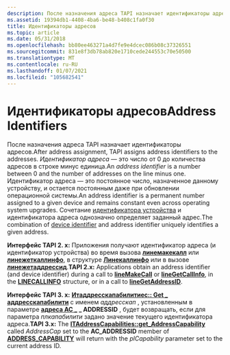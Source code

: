 ```yaml
---
description: После назначения адреса TAPI назначает идентификаторы адресов.
ms.assetid: 19394db1-4408-4ba6-be48-b408c1fa0f30
title: Идентификаторы адресов
ms.topic: article
ms.date: 05/31/2018
ms.openlocfilehash: bb80ee463271a4d7fe9e4dcec086b08c37326551
ms.sourcegitcommit: 831e8f3db78ab820e1710cede244553c70e50500
ms.translationtype: MT
ms.contentlocale: ru-RU
ms.lasthandoff: 01/07/2021
ms.locfileid: "105682541"
---
```

# <a name="address-identifiers"></a><span data-ttu-id="936ea-103">Идентификаторы адресов</span><span class="sxs-lookup"><span data-stu-id="936ea-103">Address Identifiers</span></span>

<span data-ttu-id="936ea-104">После назначения адреса TAPI назначает идентификаторы адресов.</span><span class="sxs-lookup"><span data-stu-id="936ea-104">After address assignment, TAPI assigns address identifiers to the addresses.</span></span> <span data-ttu-id="936ea-105">*Идентификатор адреса* — это число от 0 до количества адресов в строке минус единица.</span><span class="sxs-lookup"><span data-stu-id="936ea-105">An *address identifier* is a number between 0 and the number of addresses on the line minus one.</span></span> <span data-ttu-id="936ea-106">Идентификатор адреса — это постоянное число, назначенное данному устройству, и остается постоянным даже при обновлении операционной системы.</span><span class="sxs-lookup"><span data-stu-id="936ea-106">An address identifier is a permanent number assigned to a given device and remains constant even across operating system upgrades.</span></span> <span data-ttu-id="936ea-107">Сочетание [идентификатора устройства](device-identifier-ovr.md) и идентификатора адреса однозначно определяет заданный адрес.</span><span class="sxs-lookup"><span data-stu-id="936ea-107">The combination of [device identifier](device-identifier-ovr.md) and address identifier uniquely identifies a given address.</span></span>

<span data-ttu-id="936ea-108">**Интерфейс TAPI 2. x:** Приложения получают идентификатор адреса (и идентификатор устройства) во время вызова [**линемакекалл**](/windows/win32/api/tapi/nf-tapi-linemakecall) или [**линежеткаллинфо**](/windows/win32/api/tapi/nf-tapi-linegetcallinfo), в структуре [**Линекаллинфо**](/windows/win32/api/tapi/ns-tapi-linecallinfo) или в вызове [**линежетаддрессид**](/windows/win32/api/tapi/nf-tapi-linegetaddressid).</span><span class="sxs-lookup"><span data-stu-id="936ea-108">**TAPI 2.x:** Applications obtain an address identifier (and device identifier) during a call to [**lineMakeCall**](/windows/win32/api/tapi/nf-tapi-linemakecall) or [**lineGetCallInfo**](/windows/win32/api/tapi/nf-tapi-linegetcallinfo), in the [**LINECALLINFO**](/windows/win32/api/tapi/ns-tapi-linecallinfo) structure, or in a call to [**lineGetAddressID**](/windows/win32/api/tapi/nf-tapi-linegetaddressid).</span></span>

<span data-ttu-id="936ea-109">**Интерфейс TAPI 3. x:** [**Итаддресскапабилитиес:: Get \_ аддресскапабилити**](/windows/desktop/api/tapi3if/nf-tapi3if-itaddresscapabilities-get_addresscapability) с именем *аддресскап* , установленным в параметре [**адреса AC \_**](/windows/desktop/api/Tapi3if/ne-tapi3if-address_capability) **\_ ADDRESSID** , будет возвращать, если для параметра *плкапабилити* задано значение текущего идентификатора адреса.</span><span class="sxs-lookup"><span data-stu-id="936ea-109">**TAPI 3.x:** The [**ITAddressCapabilities::get\_AddressCapability**](/windows/desktop/api/tapi3if/nf-tapi3if-itaddresscapabilities-get_addresscapability) called *AddressCap* set to the **AC\_ADDRESSID** member of [**ADDRESS\_CAPABILITY**](/windows/desktop/api/Tapi3if/ne-tapi3if-address_capability) will return with the *plCapability* parameter set to the current address ID.</span></span>

 

 
